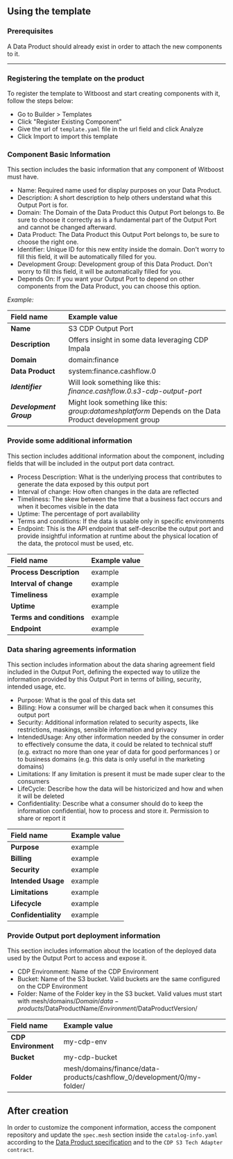 ## Using the template

### Prerequisites

A Data Product should already exist in order to attach the new components to it.

---

### Registering the template on the product

To register the template to Witboost and start creating components with it, follow the steps below:

- Go to Builder > Templates
- Click "Register Existing Component"
- Give the url of `template.yaml` file in the url field and click Analyze
- Click Import to import this template

### Component Basic Information

This section includes the basic information that any component of Witboost must have.

- Name: Required name used for display purposes on your Data Product.
- Description: A short description to help others understand what this Output Port is for.
- Domain: The Domain of the Data Product this Output Port belongs to. Be sure to choose it correctly as is a fundamental part of the Output Port and cannot be changed afterward.
- Data Product: The Data Product this Output Port belongs to, be sure to choose the right one.
- Identifier: Unique ID for this new entity inside the domain. Don't worry to fill this field, it will be automatically filled for you.
- Development Group: Development group of this Data Product. Don't worry to fill this field, it will be automatically filled for you.
- Depends On: If you want your Output Port to depend on other components from the Data Product, you can choose this option.

*Example:*

| Field name              | Example value                                                                                          |
|:------------------------|:-------------------------------------------------------------------------------------------------------|
| **Name**                | S3 CDP Output Port                                                                                     |
| **Description**         | Offers insight in some data leveraging CDP Impala                                                      |
| **Domain**              | domain:finance                                                                                         |
| **Data Product**        | system:finance.cashflow.0                                                                              |
| ***Identifier***        | Will look something like this: *finance.cashflow.0.s3-cdp-output-port*                                 |
| ***Development Group*** | Might look something like this: *group:datameshplatform* Depends on the Data Product development group |

### Provide some additional information

This section includes additional information about the component, including fields that will be included in the output port data contract.

- Process Description: What is the underlying process that contributes to generate the data exposed by this output port
- Interval of change: How often changes in the data are reflected
- Timeliness: The skew between the time that a business fact occurs and when it becomes visible in the data
- Uptime: The percentage of port availability
- Terms and conditions: If the data is usable only in specific environments
- Endpoint: This is the API endpoint that self-describe the output port and provide insightful information at runtime about the physical location of the data, the protocol must be used, etc.

| Field name               | Example value |
|:-------------------------|:--------------|
| **Process Description**  | example       |
| **Interval of change**   | example       |
| **Timeliness**           | example       |
| **Uptime**               | example       |
| **Terms and conditions** | example       |
| **Endpoint**             | example       |

### Data sharing agreements information

This section includes information about the data sharing agreement field included in the Output Port, defining the expected way to utilize the information provided by this Output Port in terms of billing, security, intended usage, etc.

- Purpose: What is the goal of this data set
- Billing: How a consumer will be charged back when it consumes this output port
- Security: Additional information related to security aspects, like restrictions, maskings, sensible information and privacy
- IntendedUsage: Any other information needed by the consumer in order to effectively consume the data, it could be related to technical stuff (e.g. extract no more than one year of data for good performances ) or to business domains (e.g. this data is only useful in the marketing domains)
- Limitations: If any limitation is present it must be made super clear to the consumers
- LifeCycle: Describe how the data will be historicized and how and when it will be deleted
- Confidentiality: Describe what a consumer should do to keep the information confidential, how to process and store it. Permission to share or report it

| Field name          | Example value |
|:--------------------|:--------------|
| **Purpose**         | example       |
| **Billing**         | example       |
| **Security**        | example       |
| **Intended Usage**  | example       |
| **Limitations**     | example       |
| **Lifecycle**       | example       |
| **Confidentiality** | example       |

### Provide Output port deployment information

This section includes information about the location of the deployed data used by the Output Port to access and expose it.

- CDP Environment: Name of the CDP Environment
- Bucket: Name of the S3 bucket. Valid buckets are the same configured on the CDP Environment
- Folder: Name of the Folder key in the S3 bucket. Valid values must start with mesh/domains/$Domain/data-products/$DataProductName/$Environment/$DataProductVersion/

| Field name          | Example value                                                          |
|:--------------------|:-----------------------------------------------------------------------|
| **CDP Environment** | my-cdp-env                                                             |
| **Bucket**          | my-cdp-bucket                                                          |
| **Folder**          | mesh/domains/finance/data-products/cashflow_0/development/0/my-folder/ |

## After creation

In order to customize the component information, access the component repository and update the `spec.mesh` section inside the `catalog-info.yaml` according to the [Data Product specification](https://github.com/agile-lab-dev/Data-Product-Specification) and to the `CDP S3 Tech Adapter contract`.